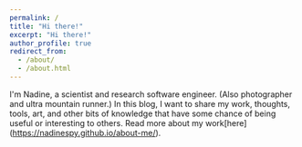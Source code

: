 ```yaml
---
permalink: /
title: "Hi there!"
excerpt: "Hi there!"
author_profile: true
redirect_from:
  - /about/
  - /about.html
---
```


I'm Nadine, a scientist and research software engineer. (Also photographer and ultra mountain runner.) 
In this blog, I want to share my work, thoughts, tools, art, and other bits of knowledge that have some chance of being useful or interesting to others. Read more about my work[here] (https://nadinespy.github.io/about-me/). 


